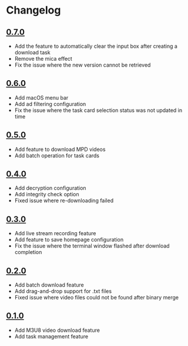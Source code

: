 # Changelog

## [0.7.0](https://github.com/zhiyiYo/Fluent-M3U8/releases/tag/v0.7.0) <Badge type="tip" text="Latest" />
* Add the feature to automatically clear the input box after creating a download task
* Remove the mica effect
* Fix the issue where the new version cannot be retrieved

## [0.6.0](https://github.com/zhiyiYo/Fluent-M3U8/releases/tag/v0.6.0)
* Add macOS menu bar
* Add ad filtering configuration
* Fix the issue where the task card selection status was not updated in time

## [0.5.0](https://github.com/zhiyiYo/Fluent-M3U8/releases/tag/v0.5.0)
* Add feature to download MPD videos
* Add batch operation for task cards

## [0.4.0](https://github.com/zhiyiYo/Fluent-M3U8/releases/tag/v0.4.0)
* Add decryption configuration
* Add integrity check option
* Fixed issue where re-downloading failed

## [0.3.0](https://github.com/zhiyiYo/Fluent-M3U8/releases/tag/v0.3.0)
* Add live stream recording feature
* Add feature to save homepage configuration
* Fix the issue where the terminal window flashed after download completion

## [0.2.0](https://github.com/zhiyiYo/Fluent-M3U8/releases/tag/v0.2.0)
* Add batch download feature
* Add drag-and-drop support for .txt files
* Fixed issue where video files could not be found after binary merge

## [0.1.0](https://github.com/zhiyiYo/Fluent-M3U8/releases/tag/v0.1.0)
* Add M3U8 video download feature
* Add task management feature